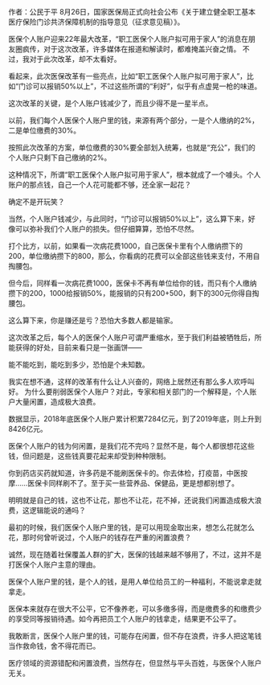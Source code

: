 作者：公民于平 8月26日，国家医保局正式向社会公布《关于建立健全职工基本医疗保险门诊共济保障机制的指导意见（征求意见稿）》。

医保个人账户迎来22年最大改革，“职工医保个人账户拟可用于家人”的消息在朋友圈疯传，对于这次改革，许多媒体在报道和解读时，都难掩盖兴奋之情。 不过，我对于此次改革，却不太看好。

看起来，此次医保改革有一些亮点，比如“职工医保个人账户拟可用于家人”，比如“门诊可以报销50%以上”，不过这些所谓的“利好”，似乎有点虚晃一枪的味道。

这次改革的关键，是个人账户钱减少了，而且少得不是一星半点。

以前，我们每个人医保个人账户里的钱，来源有两个部分，一是个人缴纳的2%，二是单位缴费的30%。

按照此次改革的方案，单位缴费的30%要全部划入统筹，也就是“充公”，我们的个人账户只剩下自己缴纳的2%。

这种情况下，所谓“职工医保个人账户拟可用于家人”，根本就成了一个噱头。个人账户的那点钱，自己一个人花可能都不够，还全家一起花？

确定不是开玩笑？

当然，个人账户钱减少，与此同时，“门诊可以报销50%以上”，这么算下来，好像可以弥补我们个人账户的损失。但仔细算算，恐怕不尽然。

打个比方，以前，如果看一次病花费1000，自己医保卡里有个人缴纳攒下的200，单位缴纳攒下的800，那么，你看病的花费可以全部这些钱来支付，不用自掏腰包。

但今后，同样看一次病花费1000，医保卡不再有单位给你的钱，而只有个人缴纳攒下的200，1000给报销50%，能报销的只有200+500，剩下的300元你得自掏腰包。

这么算下来，你是赚还是亏？恐怕大多数人都是输家。

这次改革之后，每个人的医保个人账户可谓严重缩水，至于我们利益被牺牲后，所能获得的好处，目前来看只是一张画饼——

能不能吃到，能吃到多少，恐怕是个未知数。

我实在想不通，这样的改革有什么让人兴奋的，网络上居然还有那么多人欢呼叫好。 为什么要削弱医保个人账户？对此，专家和相关部门的一个解释是，个人账户大量闲置，造成极大浪费。

数据显示，2018年底医保个人账户累计积累7284亿元，到了2019年底，则上升到8426亿元。

医保个人账户的钱为何闲置，是我们花不完吗？显然不是，每个人都很想花这些钱，但问题是，这些钱真要花起来却受到种种限制。

你到药店买药就知道，许多药是不能刷医保卡的。你去体检，打疫苗，中医按摩……医保卡同样刷不了。至于买一些营养品、保健品，更是想都别想了。

明明就是自己的钱，这也不让花，那也不让花，花不掉，还说我们闲置造成极大浪费，这逻辑能说的通吗？

最初的时候，我们医保个人账户里的钱，是可以用现金取出来，想怎么花就怎么花，那时何曾听说过，个人账户的钱存在严重的闲置浪费？

诚然，现在随着社保覆盖人群的扩大，医保的钱越来越不够用了，不过，这并不是打医保个人账户主意的理由。

医保个人账户里的钱，是个人的钱，是用人单位给员工的一种福利，不能说拿走就拿走。

医保本来就存在很大不公平，它不像养老，可以多缴多得，而是缴费多的和缴费少的享受同等报销待遇。如今再把员工个人账户的钱拿走，结果更不公平了。

我敢断言，医保个人账户里的钱，可能存在闲置，但不存在浪费，许多人把这笔钱当作救命钱，舍不得花而已。

医疗领域的资源错配和闲置浪费，当然存在，但显然与平头百姓，与医保个人账户无关。



